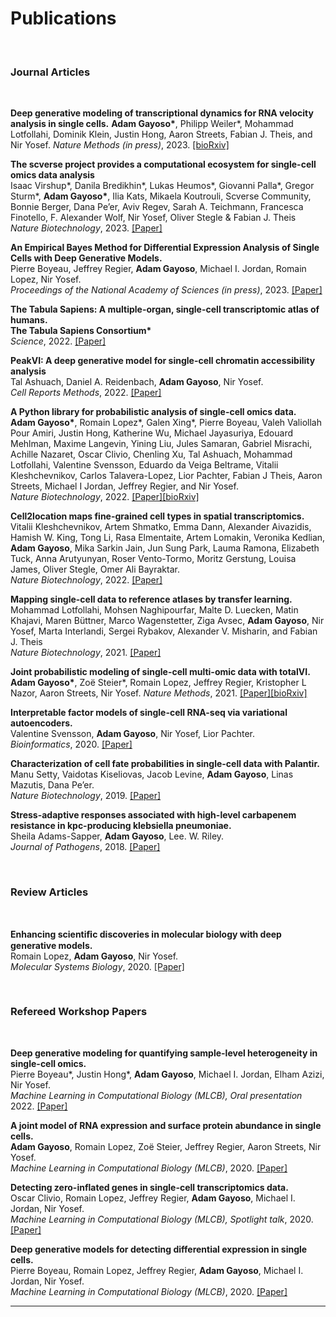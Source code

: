 # Publications

<!-- <br>
<h3>Preprints</h3>
<br> -->

<br>
<h3>Journal Articles</h3>
<br>

**Deep generative modeling of transcriptional dynamics for RNA velocity analysis in single cells.**
**Adam Gayoso\***, Philipp Weiler\*, Mohammad Lotfollahi, Dominik Klein, Justin Hong,
Aaron Streets, Fabian J. Theis, and Nir Yosef.
*Nature Methods (in press)*, 2023. [[bioRxiv]](https://www.biorxiv.org/content/10.1101/2022.08.12.503709v1)

**The scverse project provides a computational ecosystem for single-cell omics data analysis**<br>
Isaac Virshup*, Danila Bredikhin*, Lukas Heumos*, Giovanni Palla*, Gregor Sturm*, **Adam Gayoso\***, Ilia Kats, Mikaela Koutrouli, Scverse Community, Bonnie Berger, Dana Pe’er, Aviv Regev, Sarah A. Teichmann, Francesca Finotello, F. Alexander Wolf, Nir Yosef, Oliver Stegle & Fabian J. Theis<br>
*Nature Biotechnology*, 2023. [[Paper]](https://www.nature.com/articles/s41587-023-01733-8)

**An Empirical Bayes Method for Differential Expression Analysis of Single Cells with Deep Generative Models.**<br>
Pierre Boyeau, Jeffrey Regier, **Adam Gayoso**, Michael I. Jordan, Romain Lopez, Nir Yosef.<br>
*Proceedings of the National Academy of Sciences (in press)*, 2023. [[Paper]](https://www.pnas.org/doi/10.1073/pnas.2209124120)

**The Tabula Sapiens: A multiple-organ, single-cell transcriptomic atlas of humans.**<br>
**The Tabula Sapiens Consortium\***<br>
*Science*, 2022. [[Paper]](https://www.science.org/doi/10.1126/science.abl4896)


**PeakVI: A deep generative model for single-cell chromatin accessibility analysis**<br>
Tal Ashuach, Daniel A. Reidenbach, **Adam Gayoso**, Nir Yosef.<br>
*Cell Reports Methods*, 2022. [[Paper]](https://doi.org/10.1016/j.crmeth.2022.100182)

**A Python library for probabilistic analysis of single-cell omics data.**<br>
**Adam Gayoso\***, Romain Lopez\*, Galen Xing\*, Pierre Boyeau, Valeh Valiollah Pour Amiri, Justin Hong, Katherine Wu, Michael Jayasuriya, Edouard Mehlman, Maxime Langevin, Yining Liu, Jules Samaran, Gabriel Misrachi, Achille Nazaret, Oscar Clivio, Chenling Xu, Tal Ashuach, Mohammad Lotfollahi, Valentine Svensson, Eduardo da Veiga Beltrame, Vitalii Kleshchevnikov, Carlos Talavera-Lopez, Lior Pachter, Fabian J Theis, Aaron Streets, Michael I Jordan, Jeffrey Regier, and Nir Yosef.<br>
*Nature Biotechnology*, 2022. [[Paper]](http://dx.doi.org/10.1038/s41587-021-01206-w)[[bioRxiv]](https://www.biorxiv.org/content/10.1101/2021.04.28.441833v1)

**Cell2location maps fine-grained cell types in spatial transcriptomics.**<br>
Vitalii Kleshchevnikov, Artem Shmatko, Emma Dann, Alexander Aivazidis, Hamish W. King, Tong Li, Rasa Elmentaite, Artem Lomakin, Veronika Kedlian, **Adam Gayoso**, Mika Sarkin Jain, Jun Sung Park, Lauma Ramona, Elizabeth Tuck, Anna Arutyunyan, Roser Vento-Tormo, Moritz Gerstung, Louisa James, Oliver Stegle, Omer Ali Bayraktar.<br>
*Nature Biotechnology*, 2022. [[Paper]](https://www.nature.com/articles/s41587-021-01139-4)

**Mapping single-cell data to reference atlases by transfer learning.**<br>
Mohammad Lotfollahi, Mohsen Naghipourfar, Malte D. Luecken, Matin Khajavi, Maren Büttner, Marco Wagenstetter, Ziga Avsec, **Adam Gayoso**, Nir Yosef, Marta Interlandi, Sergei Rybakov, Alexander V. Misharin, and Fabian J. Theis<br>
*Nature Biotechnology*, 2021. [[Paper]](https://www.nature.com/articles/s41587-021-01001-7)

**Joint probabilistic modeling of single-cell multi-omic data with totalVI.**<br>
**Adam Gayoso\***, Zoë Steier\*, Romain Lopez, Jeffrey Regier, Kristopher L Nazor, Aaron Streets, Nir Yosef.
*Nature Methods*, 2021. [[Paper]](https://www.nature.com/articles/s41592-020-01050-x.epdf?sharing_token=F_xpBUwgD5vHVAB5jvU0c9RgN0jAjWel9jnR3ZoTv0NDA6nPyssLQkWDcY8VB7gLKdlD8q3cqpF5ovLZjZTudaweTnzODEXCrkjJ2UJEEpOAhfOCwEZ0h0Y2WTkn_GOBfGUZhH-lzX_u_AswArGFGinU1pcuXPvuTkPrrQI4zko%3D)[[bioRxiv]](https://www.biorxiv.org/content/10.1101/2020.05.08.083337v2)

**Interpretable factor models of single-cell RNA-seq via variational autoencoders.**<br>
Valentine Svensson, **Adam Gayoso**, Nir Yosef, Lior Pachter.<br>
*Bioinformatics*, 2020. [[Paper]](https://academic.oup.com/bioinformatics/advance-article/doi/10.1093/bioinformatics/btaa169/5807606?rss=1)

**Characterization of cell fate probabilities in single-cell data with Palantir.**<br>
Manu Setty, Vaidotas Kiseliovas, Jacob Levine, **Adam Gayoso**, Linas Mazutis, Dana Pe’er.<br>
*Nature Biotechnology*, 2019. [[Paper]](https://www.nature.com/articles/s41587-019-0068-4)

**Stress-adaptive responses associated with high-level carbapenem resistance in kpc-producing klebsiella pneumoniae.**<br>
Sheila Adams-Sapper, **Adam Gayoso**, Lee. W. Riley.<br>
*Journal of Pathogens*, 2018. [[Paper]](https://www.hindawi.com/journals/jpath/2018/3028290/abs/)

<br>
<h3>Review Articles</h3>
<br>

**Enhancing scientiﬁc discoveries in molecular biology with deep generative models.**<br>
Romain Lopez, **Adam Gayoso**, Nir Yosef.<br>
*Molecular Systems Biology*, 2020. [[Paper]](https://www.embopress.org/doi/full/10.15252/msb.20199198)

<br>
<h3>Refereed Workshop Papers</h3>
<br>

**Deep generative modeling for quantifying sample-level heterogeneity in single-cell omics.**<br>
Pierre Boyeau\*, Justin Hong\*, **Adam Gayoso**, Michael I. Jordan, Elham Azizi, Nir Yosef.<br>
*Machine Learning in Computational Biology (MLCB), Oral presentation* 2022. [[Paper]](https://www.biorxiv.org/content/10.1101/2022.10.04.510898v1)

**A joint model of RNA expression and surface protein abundance in single cells.**<br>
**Adam Gayoso**, Romain Lopez, Zo&euml; Steier, Jeffrey Regier, Aaron Streets, Nir Yosef.<br>
*Machine Learning in Computational Biology (MLCB)*, 2020. [[Paper]](https://www.biorxiv.org/content/10.1101/791947v1)

**Detecting zero-inflated genes in single-cell transcriptomics data.**<br>
Oscar Clivio, Romain Lopez, Jeffrey Regier, **Adam Gayoso**, Michael I. Jordan, Nir Yosef.<br>
*Machine Learning in Computational Biology (MLCB), Spotlight talk*, 2020. [[Paper]](https://www.biorxiv.org/content/10.1101/794875v1)

**Deep generative models for detecting differential expression in single cells.**<br>
Pierre Boyeau, Romain Lopez, Jeffrey Regier, **Adam Gayoso**, Michael I. Jordan, Nir Yosef.<br>
*Machine Learning in Computational Biology (MLCB)*, 2020. [[Paper]](https://www.biorxiv.org/content/10.1101/794289v1)

----